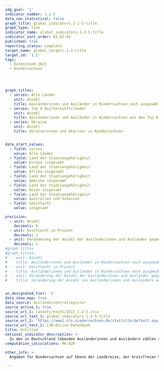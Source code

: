 ```yaml
---
sdg_goal: '1'
indicator_number: 1.2.5
data_non_statistical: false
graph_title: global_indicators.1-2-5-title
graph_type: line
indicator_name: global_indicators.1-2-5-title
indicator_sort_order: 01-02-05
published: true
reporting_status: complete
target_name: global_targets.1-2-title
target_id: '1.2'
tags:
  - Datenstand 2023
  - Niedersachsen




graph_titles:
  - series: Alle Länder
    unit: Anzahl
    title: Ausländerinnen und Ausländer in Niedersachsen nach ausgewählten Staatsangehörigkeiten
  - series: Top 8 Asylherkunftsländer
    unit: Anzahl
    title: Ausländerinnen und Ausländer in Niedersachsen aus den Top 8 Asylherkunftsländern
  - series: Ukraine
    unit: Anzahl
    title: Ukrainerinnen und Ukariner in Niedersachsen


data_start_values:
  - field: series
    value: Alle Länder
  - field: Land der Staatsangehörigkeit
    value: Europa insgesamt
  - field: Land der Staatsangehörigkeit
    value: Afrika insgesamt
  - field: Land der Staatsangehörigkeit
    value: Amerika insgesamt
  - field: Land der Staatsangehörigkeit
    value: Asien insgesamt
  - field: Land der Staatsangehörigkeit
    value: Australien und Ozeanien
  - field: Geschlecht
    value: insgesamt

precision:
  - unit: Anzahl
    decimals: 0
  - unit: Geschlecht in Prozent
    decimals: 1
  - unit: Veränderung der Anzahl der Ausländerinnen und Ausländer gegenüber 2005 in Prozent
    decimals: 1
#graph titles
#graph_titles:
#  - unit: Anzahl
#    title: Ausländerinnen und Ausländer in Niedersachsen nach ausgewählten Staatsangehörigkeiten
#  - unit: Geschlecht in Prozent
#    title: Ausländerinnen und Ausländer in Niedersachsen nach ausgewählten Staatsangehörigkeiten und Geschlecht
#  - unit: Veränderung der Anzahl der Ausländerinnen und Ausländer gegenüber 2005 in Prozent
#    title: Veränderung der Anzahl von Ausländerinnen und Ausländern ausgewählter Staatsangehörigkeiten gegenüber 2005 in Prozent


un_designated_tier: '1'
data_show_map: true
data_source: Ausländerzentralregister
source_active_1: true
source_url_1: /assets/excel/2023_1-2-5.xlsx
source_url_text_1: global_indicators.1-2-5-title
source_url_2: 'https://www1.nls.niedersachsen.de/statistik/default.asp'
source_url_text_2: LSN-Online-Datenbank
title: Untitled
national_indicator_description: >-
  Zu den in Deutschland lebenden Ausländerinnen und Ausländern zählen alle Personen, die nicht die deutsche Staatsangehörigkeit besitzen und die sich nicht nur für einen kurzen Zeitraum in Deutschland aufhalten. Die Staatsangehörigkeit ist eine besondere Rechtsbeziehung, die eine Person einem bestimmten Staat zuordnet. In allen anderen Staaten ist diese Person Ausländerin bzw. Ausländer. Personen, die keine Staatsangehörigkeit besitzen, sind staatenlos. Deutsche, die zugleich eine fremde Staatsangehörigkeit besitzen, zählen nicht zur ausländischen Bevölkerung.
computation_calculations: MH.AZR

other_info: >-
  Angaben für Niedersachsen auf Ebene der Landkreise, der kreisfreien Städte und der Landeshauptstadt Hannover sind verfügbar in der <a href="https://www1.nls.niedersachsen.de/statistik/default.asp" target="_blank">LSN-Online Datenbank</a> (Statistische Erhebung > 105 Ausländerzentralregister) sowie bundesweit in der <a href="https://www-genesis.destatis.de/" target="_blank">GENESIS-Online Datenbank</a>. Methodische Erläuterungen finden sich fortlaufend in dem jährlich erscheinenden <a href="https://www.statistik.niedersachsen.de/startseite/veroffentlichungen/statistische_berichte/statistische-berichte-niedersachsen-87713.html" target="_blank">Statistischen Bericht</a> Niedersachsen A I 4, Ausländische Bevölkerung am 31.12. Weitere methodische Erläuterungen und bundesweite Ergebnisse sind zu finden in: <a href="https://www.destatis.de" target="_blank">Statistisches Bundesamt</a>: Fachserie 1 Reihe 2, Ausländische Bevölkerung (erscheint jährlich).

---
```

